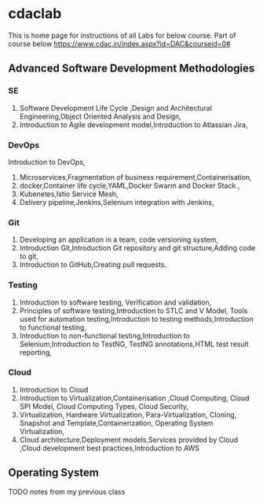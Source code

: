 # cdaclab 
This is home page for instructions of all Labs for below course. Part of course below
https://www.cdac.in/index.aspx?id=DAC&courseid=0#

## Advanced Software Development Methodologies

### SE
1. Software Development Life Cycle ,Design and Architectural Engineering,Object Oriented Analysis and Design,
1. Introduction to Agile development model,Introduction to Atlassian Jira,

### DevOps
Introduction to DevOps,
1. Microservices,Fragmentation of business requirement,Containerisation,
1. docker,Container life cycle,YAML,Docker Swarm and Docker Stack , 
1. Kubenetes,Istio Service Mesh,
1. Delivery pipeline,Jenkins,Selenium integration with Jenkins,

### Git
1. Developing an application in a team, code versioning system, 
1. Introduction Git,Introduction Git repository and git structure,Adding code to git,
1. Introduction to GitHub,Creating pull requests.

### Testing
1. Introduction to software testing, Verification and validation,
1. Principles of software testing,Introduction to STLC and V Model, Tools used for automation testing,Introduction to testing methods,Introduction to functional testing,
1. Introduction to non-functional testing,Introduction to Selenium,Introduction to TestNG, TestNG annotations,HTML test result reporting,

### Cloud
1. Introduction to Cloud
1. Introduction to Virtualization,Containerisation ,Cloud Computing, Cloud SPI Model, Cloud Computing Types, Cloud Security,
1. Virtualization, Hardware Virtualization, Para-Virtualization, Cloning, Snapshot and Template,Containerization, Operating System Virtualization,
1. Cloud architecture,Deployment models,Services provided by Cloud ,Cloud development best practices,Introduction to AWS


## Operating System

TODO notes from my previous class
